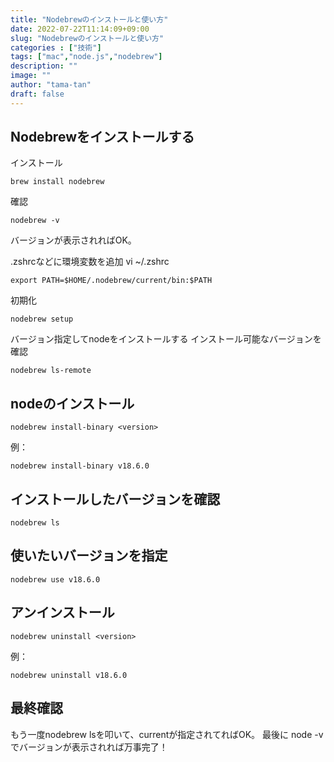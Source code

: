 ```yaml
---
title: "Nodebrewのインストールと使い方"
date: 2022-07-22T11:14:09+09:00
slug: "Nodebrewのインストールと使い方"
categories : ["技術"]
tags: ["mac","node.js","nodebrew"]
description: ""
image: ""
author: "tama-tan"
draft: false
---
```


## Nodebrewをインストールする

インストール
```
brew install nodebrew
```

確認
```
nodebrew -v
```
バージョンが表示されればOK。

.zshrcなどに環境変数を追加
vi ~/.zshrc

```
export PATH=$HOME/.nodebrew/current/bin:$PATH
```

初期化
```
nodebrew setup
```

バージョン指定してnodeをインストールする
インストール可能なバージョンを確認

```
nodebrew ls-remote
```

## nodeのインストール

```
nodebrew install-binary <version>
```

例：

```
nodebrew install-binary v18.6.0
```

## インストールしたバージョンを確認
```
nodebrew ls
```

## 使いたいバージョンを指定

```
nodebrew use v18.6.0
```

## アンインストール


```
nodebrew uninstall <version>
```

例：

```
nodebrew uninstall v18.6.0
```


## 最終確認

もう一度nodebrew lsを叩いて、currentが指定されてればOK。
最後に node -vでバージョンが表示されれば万事完了！
